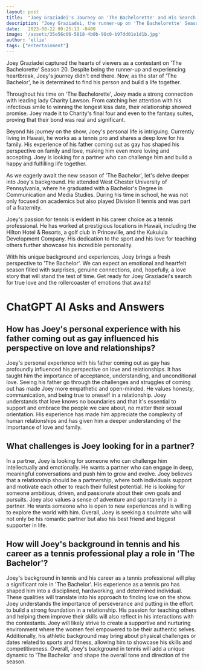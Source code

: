 ```yaml
---
layout: post
title:  "Joey Graziadei's Journey on 'The Bachelorette' and His Search for True Love as 'The Bachelor'"
description: "Joey Graziadei, the runner-up on 'The Bachelorette' Season 20, is now set to star as the next Bachelor. Get ready for an emotional and heartfelt season as Joey embarks on his search for true love."
date:   2023-08-22 00:25:13 -0400
image: '/assets/35e56c06-5818-4b0b-90c0-b97dd01e1d1b.jpg'
author: 'ellie'
tags: ["entertainment"]
---
```


Joey Graziadei captured the hearts of viewers as a contestant on 'The Bachelorette' Season 20. Despite being the runner-up and experiencing heartbreak, Joey's journey didn't end there. Now, as the star of 'The Bachelor', he is determined to find his person and build a life together.

Throughout his time on 'The Bachelorette', Joey made a strong connection with leading lady Charity Lawson. From catching her attention with his infectious smile to winning the longest kiss date, their relationship showed promise. Joey made it to Charity's final four and even to the fantasy suites, proving that their bond was real and significant.

Beyond his journey on the show, Joey's personal life is intriguing. Currently living in Hawaii, he works as a tennis pro and shares a deep love for his family. His experience of his father coming out as gay has shaped his perspective on family and love, making him even more loving and accepting. Joey is looking for a partner who can challenge him and build a happy and fulfilling life together.

As we eagerly await the new season of 'The Bachelor', let's delve deeper into Joey's background. He attended West Chester University of Pennsylvania, where he graduated with a Bachelor's Degree in Communication and Media Studies. During his time in school, he was not only focused on academics but also played Division II tennis and was part of a fraternity.

Joey's passion for tennis is evident in his career choice as a tennis professional. He has worked at prestigious locations in Hawaii, including the Hilton Hotel & Resorts, a golf club in Princeville, and the Kukuiula Development Company. His dedication to the sport and his love for teaching others further showcase his incredible personality.

With his unique background and experiences, Joey brings a fresh perspective to 'The Bachelor'. We can expect an emotional and heartfelt season filled with surprises, genuine connections, and, hopefully, a love story that will stand the test of time. Get ready for Joey Graziadei's search for true love and the rollercoaster of emotions that awaits!


# ChatGPT AI Asks and Answers
## How has Joey's personal experience with his father coming out as gay influenced his perspective on love and relationships?
Joey's personal experience with his father coming out as gay has profoundly influenced his perspective on love and relationships. It has taught him the importance of acceptance, understanding, and unconditional love. Seeing his father go through the challenges and struggles of coming out has made Joey more empathetic and open-minded. He values honesty, communication, and being true to oneself in a relationship. Joey understands that love knows no boundaries and that it's essential to support and embrace the people we care about, no matter their sexual orientation. His experience has made him appreciate the complexity of human relationships and has given him a deeper understanding of the importance of love and family.

## What challenges is Joey looking for in a partner?
In a partner, Joey is looking for someone who can challenge him intellectually and emotionally. He wants a partner who can engage in deep, meaningful conversations and push him to grow and evolve. Joey believes that a relationship should be a partnership, where both individuals support and motivate each other to reach their fullest potential. He is looking for someone ambitious, driven, and passionate about their own goals and pursuits. Joey also values a sense of adventure and spontaneity in a partner. He wants someone who is open to new experiences and is willing to explore the world with him. Overall, Joey is seeking a soulmate who will not only be his romantic partner but also his best friend and biggest supporter in life.

## How will Joey's background in tennis and his career as a tennis professional play a role in 'The Bachelor'?
Joey's background in tennis and his career as a tennis professional will play a significant role in 'The Bachelor'. His experience as a tennis pro has shaped him into a disciplined, hardworking, and determined individual. These qualities will translate into his approach to finding love on the show. Joey understands the importance of perseverance and putting in the effort to build a strong foundation in a relationship. His passion for teaching others and helping them improve their skills will also reflect in his interactions with the contestants. Joey will likely strive to create a supportive and nurturing environment where the women feel empowered to be their authentic selves. Additionally, his athletic background may bring about physical challenges or dates related to sports and fitness, allowing him to showcase his skills and competitiveness. Overall, Joey's background in tennis will add a unique dynamic to 'The Bachelor' and shape the overall tone and direction of the season.


